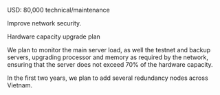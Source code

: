USD: 80,000 technical/maintenance

Improve network security.

Hardware capacity upgrade plan

We plan to monitor the main server load, as well the testnet and backup servers, upgrading processor and memory as required by the network, ensuring that the server does not exceed 70% of the hardware capacity.

In the first two years, we plan to add several redundancy nodes across Vietnam.
